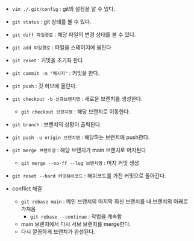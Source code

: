 - `vim ./.git/config` : git의 설정을 알 수 있다.
- `git status` : git 상태를 볼 수 있다.
- `git diff 파일경로` : 해당 파일의 변경 상태를 볼 수 있다.
- `git add 파일경로` : 파일을 스테이지에 올린다
- `git reset` : 커밋을 초기화 한다
- `git commit -m "메시지"` : 커밋을 한다.
- `git push` : 깃 허브에 올린다.
- `git checkout -b 신규브랜치명` : 새로운 브랜치를 생성한다.
    - `git checkout 브랜치명` : 해당 브랜치로 이동한다.
- `git branch` : 브랜치의 상황이 출력된다.
- `git push -u origin 브랜치명` : 해당하는 브랜치에 push한다.
- `git merge 브랜치명` : 해당 브랜치가 main 브랜치로 머지된다
    - `git merge --no-ff --log 브랜치명` : 머지 커밋 생성
- `git reset --hard 커밋해쉬코드` : 해쉬코드를 가진 커밋으로 돌아간다.

- conflict 해결
    - `git rebase main` : 메인 브랜치의 마지막 최신 브랜치를 내 브랜치의 아래로 가져옴
        - `git rebase --continue` : 작업을 계속함
    - main 브랜치에서 다시 서브 브랜치를 merge한다.
    - 다시 깔끔하게 브랜치가 완성된다.
